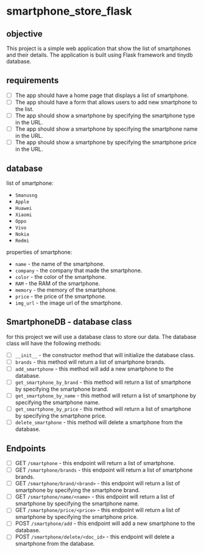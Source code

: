 # smartphone_store_flask

## objective

This project is a simple web application that show the list of smartphones and their details. The application is built using Flask framework and tinydb database.

## requirements

- [ ] The app should have a home page that displays a list of smartphone.
- [ ] The app should have a form that allows users to add new smartphone to the list.
- [ ] The app should show a smartphone by specifying the smartphone type in the URL.
- [ ] The app should show a smartphone by specifying the smartphone name in the URL.
- [ ] The app should show a smartphone by specifying the smartphone price in the URL.

## database

list of smartphone:

- `Smanusng`
- `Apple`
- `Huawei`
- `Xiaomi`
- `Oppo`
- `Vivo`
- `Nokia`
- `Redmi`

properties of smartphone:

- `name` - the name of the smartphone.
- `company` - the company that made the smartphone.
- `color` - the color of the smartphone.
- `RAM` - the RAM of the smartphone.
- `memory` - the memory of the smartphone.
- `price` - the price of the smartphone.
- `img_url` - the image url of the smartphone.

## SmartphoneDB - database class

for this project we will use a database class to store our data. The database class will have the following methods:

- [ ] `__init__` - the constructor method that will initialize the database class.
- [ ] `brands` - this method will return a list of smartphone brands.
- [ ] `add_smartphone` - this method will add a new smartphone to the database.
- [ ] `get_smartphone_by_brand` - this method will return a list of smartphone by specifying the smartphone brand.
- [ ] `get_smartphone_by_name` - this method will return a list of smartphone by specifying the smartphone name.
- [ ] `get_smartphone_by_price` - this method will return a list of smartphone by specifying the smartphone price.
- [ ] `delete_smartphone` - this method will delete a smartphone from the database.

## Endpoints

- [ ] GET `/smartphone` - this endpoint will return a list of smartphone.
- [ ] GET `/smartphone/brands` - this endpoint will return a list of smartphone brands.
- [ ] GET `/smartphone/brand/<brand>` - this endpoint will return a list of smartphone by specifying the smartphone brand.
- [ ] GET `/smartphone/name/<name>` - this endpoint will return a list of smartphone by specifying the smartphone name.
- [ ] GET `/smartphone/price/<price>` - this endpoint will return a list of smartphone by specifying the smartphone price.
- [ ] POST `/smartphone/add` - this endpoint will add a new smartphone to the database.
- [ ] POST `/smartphone/delete/<doc_id>` - this endpoint will delete a smartphone from the database.
